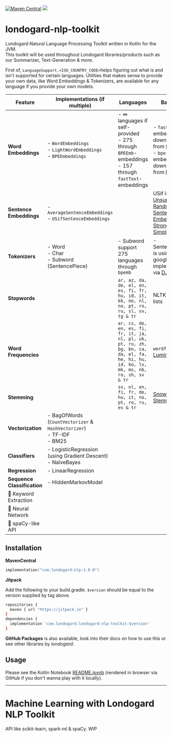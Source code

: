 [![Maven Central](https://img.shields.io/maven-central/v/com.londogard/nlp.svg?label=Maven%20Central)](https://search.maven.org/search?q=g:%22com.londogard%22%20AND%20a:%22nlp%22)
[![](https://jitpack.io/v/com.londogard/londogard-nlp-toolkit.svg)](https://jitpack.io/#com.londogard/londogard-nlp-toolkit)

# londogard-nlp-toolkit
Londogard Natural Language Processing Toolkit written in Kotlin for the JVM.  
This toolkit will be used throughout Londogard libraries/products such as our Summarizer, Text-Generation & more.

First of, `LanguageSupport.<ISO_COUNTRY_CODE>`helps figuring out what is and isn't supported for certain languages. Utilities that makes sense to provide your own data, like Word Embeddings & Tokenizers, are available for any language if you provide your own models.

| Feature                     | Implementations (if multiple)                                             | Languages                                                                                                                                 | Based On                                                                                                                                                | Notes                                                                                                                                                                                                                                                                                      |
|-----------------------------|---------------------------------------------------------------------------|-------------------------------------------------------------------------------------------------------------------------------------------|---------------------------------------------------------------------------------------------------------------------------------------------------------|--------------------------------------------------------------------------------------------------------------------------------------------------------------------------------------------------------------------------------------------------------------------------------------------|
| **Word Embeddings**         | - `WordEmbeddings`<br>- `LightWordEmbeddings`<br>- `BPEEmbeddings`        | - ∞ languages if self-provided<br>- 275 through `BPEEmb`-embeddings<br>- 157 through `fastText`-embeddings                                | - `fastText` embeddings downloaded from [fastText.cc](https://fasttext.cc)<br>- `bpe-emb` embeddings downloaded from [bpeemb](https://bpemb.h-its.org/) | - `LightWordEmbeddings`is great for memory (e.g. running on Raspberry Pi) as it only loads the most common embeddings and cache ad-hoc<br>- `BPEEmbeddings` are also great for memory but requires subword tokenization (built-in so you don't have to think about it unless you optimize) |
| **Sentence Embeddings**     | - `AverageSentenceEmbeddings`<br>- `USifSentenceEmbeddings`               |                                                                                                                                           | USif is based on [Unsupervised Random Walk Sentence Embeddings: A Strong but Simple Baseline](https://aclanthology.org/W18-3012/)                       |                                                                                                                                                                                                                                                                                            |
| **Tokenizers**              | - Word<br>- Char<br>- Subword (SentencePiece)                             | - Subword support 275 languages through `bpemb`                                                                                           | - SentencePiece is using the google implementation via [DJL](https://github.com/deepjavalibrary/djl)                                                    |                                                                                                                                                                                                                                                                                            |
| **Stopwords**               |                                                                           | `ar, az, da, de, el, en, es, fi, fr, hu, id, it, kk, ne, nl, no, pt, ro, ru, sl, sv, tg & tr`                                             | NLTK stopword lists                                                                                                                                     |                                                                                                                                                                                                                                                                                            |
| **Word Frequencies**        |                                                                           | `ar, cs, de, en, es, fi, fr, it, ja, nl, pl, uk, pt, ru, zh, bg, bn, ca, da, el, fa, he, hi, hu, id, ko, lv, mk, ms, nb, ro, sh, sv & tr` | `wordfreq.py` by [LuminosoInsight](https://github.com/LuminosoInsight/wordfreq/)                                                                        | Some of these has "Large Word Frequency" which is much larger, find it through `LanguageSupport.<LANG_CODE>.largestWordFrequency()`                                                                                                                                                        |
| **Stemming**                |                                                                           | `sv, nl, en, fi, fr, de, hu, it, no, pt, ro, ru, es & tr`                                                                                 | [Snowball Stemmer](https://snowballstem.org/)                                                                                                           |                                                                                                                                                                                                                                                                                            |
| **Vectorization**           | - BagOfWords (`CountVectorizer` & `HashVectorizer`)<br>- TF-IDF<br>- BM25 |                                                                                                                                           |                                                                                                                                                         |                                                                                                                                                                                                                                                                                            |
| **Classifiers**             | - LogisticRegression (using Gradient Descent)<br>- NaïveBayes             |                                                                                                                                           |                                                                                                                                                         |                                                                                                                                                                                                                                                                                            |
| **Regression**              | - LinearRegression                                                        |                                                                                                                                           |                                                                                                                                                         |                                                                                                                                                                                                                                                                                            |
| **Sequence Classification** | - HiddenMarkovModel                                                       |                                                                                                                                           |                                                                                                                                                         |                                                                                                                                                                                                                                                                                            |
| 🚧 Keyword Extraction        |                                                                           |                                                                                                                                           |                                                                                                                                                         |                                                                                                                                                                                                                                                                                            |
| 🚧 Neural Network            |                                                                           |                                                                                                                                           |                                                                                                                                                         |                                                                                                                                                                                                                                                                                            |
| 🚧 spaCy-like API            |                                                                           |                                                                                                                                           |                                                                                                                                                         |                                                                                                                                                                                                                                                                                            |

## Installation
**MavenCentral**
```kotlin
implementation("com.londogard:nlp:1.0.0")
```

**Jitpack**

Add the following to your build.gradle. `$version` should be equal to the version supplied by tag above.
```bash
repositories {
  maven { url "https://jitpack.io" }
}
dependencies {
  implementation 'com.londogard:londogard-nlp-toolkit:$version'
}
```

**GitHub Packages** is also available, look into their docs on how to use this or see other libraries by _londogard_.

## Usage

Please see the Kotlin Notebook [README.ipynb](https://github.com/londogard/londogard-nlp-toolkit/blob/main/README.ipynb) (rendered in browser via GitHub if you don't wanna play with it locally).

----

# Machine Learning with Londogard NLP Toolkit
API like scikit-learn, spark-ml & spaCy. WIP